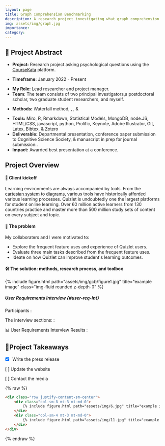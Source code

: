 ```yaml
---
layout: page
title: Graph Comprehension Benchmarking
description: A research project investigating what graph comprehension is and how do you measure it?
img: assets/img/graph.jpg
importance: 
category: 
---
```


<!--Abstract-->
## 📌 **Project Abstract** 
<!--2. Client/Company/Project type-->
- **Project:** Research project asking psychological questions using the [CourseKata](https://coursekata.org/) platform. 
<!--3. Project date (When did you work on the project)-->
- **Timeframe:** January 2022 - Present
<!--4. Your role (What you were responsible for on the project)-->
- **My Role:** Lead researcher and project manager.
- **Team:** The team consists of two principal investigators,a postdoctoral scholar, two graduate student researchers, and myself.
<!--UX methods-->
- **Methods:** Waterfall method, [](#user-req-int), [](#user-tasks), & [](#user-exp-ques)
<!--logos-->
- **Tools:** Miro, R, Rmarkdown, Statistical Models, MongoDB, node.JS, HTML/CSS, javascript, python, Prolific, Keynote, Adobe Illustrator, Git, Latex, Bibtex, & Zotero 
- **Deliverable:** Departmental presentation, conference paper submission to Cognitive Science Society, & manuscript in prep for journal submission..
- **Impact:** Awarded best presentation at a conference. 


## **Project Overview**


#### 🚀 Client kickoff 
Learning environments are always accompanied by tools. From the [cartesian system](https://wild.maths.org/rené-descartes-and-fly-ceiling) to [diagrams](https://link.springer.com/article/10.1186/s41235-016-0031-6), various tools have historically afforded various learning processes. 
Quizlet is undoubtedly one the largest platforms for student online learning. Over 60 million active learners from 130 countries practice and master more than 500 million study sets of content on every subject and topic.  

<!--example:Healthcare is an inevitable service for millions of people — athenahealth works to make it a better experience. Since families, health needs, and resources vary from person to person: “navigating healthcare” may look vastly different because multiple factors affecting their experience.-->

#### 🔎 The problem
<!--Explore the healthcare experience for young adults and the individuals who are still involved in managing it

Understand the pain points for all parties involved and search for underlying patterns 

Ideate how athenahealth can improve the experience to set young adults and their families up for success -->
My collaboraters and I were motivated to:
- Explore the frequent feature uses and experience of Quizlet users.
- Evaluate three main tasks described from the frequent feature uses.
- Ideate on how Quizlet can improve student's learning outcomes.

<!-- NA ### :pencil: Notes  -->

<!--5. Project Summary/About this Project (An overview that summarizes the project, goal and results)-->

#### 🛠️  The solution: methods, research process, and toolbox 
<!--### The challenge: research questions
<!--6. The challenge (What specific problem, user needs, business requirements and/or pain points that the project solves. Were there any technical constraints or business KPIs you had to keep in mind? Who are you users and what are their specific needs)-->
<!--7. Solution (What method/process were used to solve specific problem, user needs, business requirements and/or pain points? How did features address the objectives?)--> 

<div class="row">
    <div class="col-sm mt-3 mt-md-0">
        {% include figure.html path="assets/img/gcb/figure1.jpg" title="example image" class="img-fluid rounded z-depth-0" %}
    </div>
</div>


##### User Requirements Interview {#user-req-int}
Participants
: 

The interview sections: 
: 


📊 User Requirements Interview Results
: 

## 💭**Project Takeaways**

 - [x]  Write the press release

  [ ] Update the website

  [ ] Contact the media

<!---## How you collaborate with your key stakeholders
XX 
#### project management methodologies/ Collaboration method 
xx
Timelines, gather buyin, stakeholders, updated

## Decisions you made during the projects you are presenting (and why)
XX


## 💭 What you'd do differently if you could do a project all over again 
Xx 
### Next steps---> 

{% raw %}
```html
<div class="row justify-content-sm-center">
    <div class="col-sm-8 mt-3 mt-md-0">
        {% include figure.html path="assets/img/6.jpg" title="example image" class="img-fluid rounded z-depth-1" %}
    </div>
    <div class="col-sm-4 mt-3 mt-md-0">
        {% include figure.html path="assets/img/11.jpg" title="example image" class="img-fluid rounded z-depth-1" %}
    </div>
</div>
```
{% endraw %}


<br>

<br>

<br>

<br>


